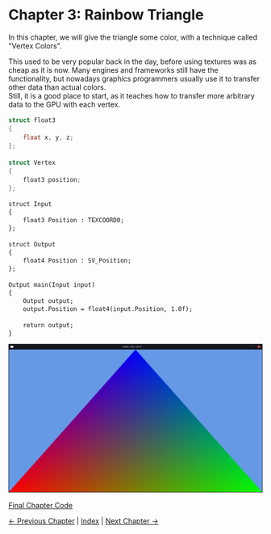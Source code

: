 # Chapter 3: Rainbow Triangle

In this chapter, we will give the triangle some color,
with a technique called "Vertex Colors".

This used to be very popular back in the day, before using textures was as cheap as it is now.
Many engines and frameworks still have the functionality,
but nowadays graphics programmers usually use it to transfer other data than actual colors.  
Still, it is a good place to start, as it teaches how to transfer more arbitrary data to the GPU with each vertex.

```c++
struct float3
{
	float x, y, z;
};

struct Vertex
{
	float3 position;
};
```

```hlsl
struct Input
{
	float3 Position : TEXCOORD0;
};

struct Output
{
	float4 Position : SV_Position;
};

Output main(Input input)
{
	Output output;
	output.Position = float4(input.Position, 1.0f);

	return output;
}
```


![The triangle from the previous chapter now has multiple colors.](images/01-triangle_multiple_colors.png)

[Final Chapter Code](https://github.com/TechnicJelle/GPUForBeginners/blob/main/chapters/chapter03/)

[← Previous Chapter](../chapter02/README.md) | [Index](../README.md) | [Next Chapter →](../chapter04/README.md)
